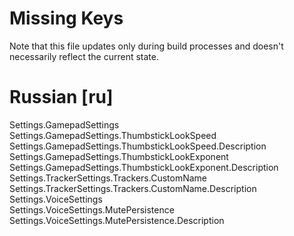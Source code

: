 # Missing Keys
Note that this file updates only during build processes and doesn't necessarily reflect the current state.

# Russian [ru]
Settings.GamepadSettings  
Settings.GamepadSettings.ThumbstickLookSpeed  
Settings.GamepadSettings.ThumbstickLookSpeed.Description  
Settings.GamepadSettings.ThumbstickLookExponent  
Settings.GamepadSettings.ThumbstickLookExponent.Description  
Settings.TrackerSettings.Trackers.CustomName  
Settings.TrackerSettings.Trackers.CustomName.Description  
Settings.VoiceSettings  
Settings.VoiceSettings.MutePersistence  
Settings.VoiceSettings.MutePersistence.Description  

